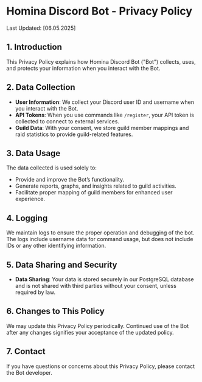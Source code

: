 # Homina Discord Bot - Privacy Policy

Last Updated: [06.05.2025]

## 1. Introduction

This Privacy Policy explains how Homina Discord Bot ("Bot") collects, uses, and protects your information when you interact with the Bot.

## 2. Data Collection

-   **User Information**: We collect your Discord user ID and username when you interact with the Bot.
-   **API Tokens**: When you use commands like `/register`, your API token is collected to connect to external services.
-   **Guild Data**: With your consent, we store guild member mappings and raid statistics to provide guild-related features.

## 3. Data Usage

The data collected is used solely to:

-   Provide and improve the Bot’s functionality.
-   Generate reports, graphs, and insights related to guild activities.
-   Facilitate proper mapping of guild members for enhanced user experience.

## 4. Logging

We maintain logs to ensure the proper operation and debugging of the bot. The logs include username data for command usage, but does not include IDs or any other identifying information.

## 5. Data Sharing and Security

-   **Data Sharing**: Your data is stored securely in our PostgreSQL database and is not shared with third parties without your consent, unless required by law.

## 6. Changes to This Policy

We may update this Privacy Policy periodically. Continued use of the Bot after any changes signifies your acceptance of the updated policy.

## 7. Contact

If you have questions or concerns about this Privacy Policy, please contact the Bot developer.
